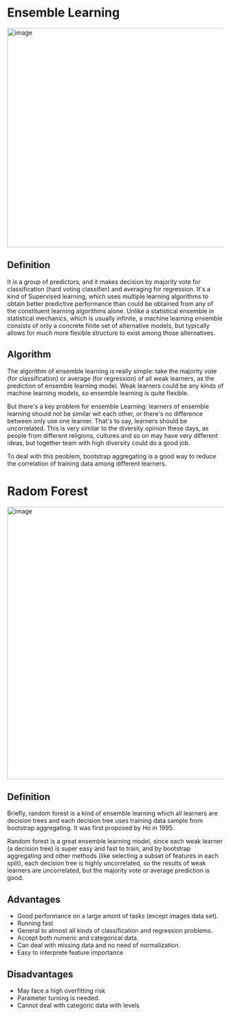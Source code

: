 # Ensemble Learning
<img width="510" alt="image" src="https://user-images.githubusercontent.com/119746917/205471218-676a1c0e-0b5c-4814-bd1c-6b269e903c08.png">

## Definition
It is a group of predictors, and it makes decision by majority vote for classification (hard voting classifier) and 
averaging for regression. It's a kind of Supervised learning, which uses multiple learning algorithms to obtain 
better predictive performance than could be obtained from any of the constituent learning algorithms alone. Unlike 
a statistical ensemble in statistical mechanics, which is usually infinite, a machine learning ensemble consists of 
only a concrete finite set of alternative models, but typically allows for much more flexible structure to exist among 
those alternatives.

## Algorithm 
The algorithm of ensemble learning is really simple: take the majority vote (for classification) or average (for regression) of all weak learners, as the prediction of ensemble learning model. Weak learners could be any kinds of machine learning models, so ensemble learning is quite flexible.

But there's a key problem for ensemble Learning: learners of ensemble learning should not be similar wit each other, or there's no difference between only use one learner. That's to say, learners should be uncorrelated. This is very similar to the diversity opinion these days, as people from different religions, cultures and so on may have very different ideas, but together team with high diversity could do a good job.

To deal with this peoblem, bootstrap aggregating is a good way to reduce the correlation of training data among different learners.

# Radom Forest
<img width="634" alt="image" src="https://user-images.githubusercontent.com/119746917/205471351-a2c32026-4c26-4716-9fa1-166c7c8b40e5.png">

## Definition
Briefly, random forest is a kind of ensemble learning which all learners are decision trees and each decision tree uses 
training data sample from bootstrap aggregating. It was first proposed by Ho in 1995.


Random forest is a great ensemble learning model, since each weak learner (a decision tree) is super easy and fast to train, 
and by bootstrap aggregating and other methods (like selecting a subset of features in each split), each decision tree is 
highly uncorrelated, so the results of weak learners are uncorrelated, but the majority vote or average prediction is good.



## Advantages
* Good performance on a large amont of tasks (except images data set).
* Running fast
* General to almost all kinds of classification and regression problems.
* Accept both numeric and categorical data.
* Can deal with missing data and no need of normalization.
* Easy to interprete feature importance

## Disadvantages
* May face a high overfitting risk
* Parameter turning is needed.
* Cannot deal with categoric data with levels


